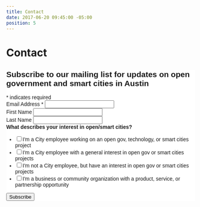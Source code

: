 ```yaml
---
title: Contact
date: 2017-06-20 09:45:00 -05:00
position: 5
---
```


# Contact

<!-- Begin MailChimp Signup Form -->
<link href="//cdn-images.mailchimp.com/embedcode/classic-10_7.css" rel="stylesheet" type="text/css">
<style type="text/css">
	#mc_embed_signup{background:#fff; clear:left; font:14px Helvetica,Arial,sans-serif; }
	/* Add your own MailChimp form style overrides in your site stylesheet or in this style block.
	   We recommend moving this block and the preceding CSS link to the HEAD of your HTML file. */
</style>
<div id="mc_embed_signup">
<form action="//github.us15.list-manage.com/subscribe/post?u=6f30653c65f06ca383a19d0bf&amp;id=481336e8ce" method="post" id="mc-embedded-subscribe-form" name="mc-embedded-subscribe-form" class="validate" target="_blank" novalidate>
    <div id="mc_embed_signup_scroll">
	<h2>Subscribe to our mailing list for updates on open government and smart cities in Austin</h2>
<div class="indicates-required"><span class="asterisk">*</span> indicates required</div>
<div class="mc-field-group">
	<label for="mce-EMAIL">Email Address  <span class="asterisk">*</span>
</label>
	<input type="email" value="" name="EMAIL" class="required email" id="mce-EMAIL">
</div>
<div class="mc-field-group">
	<label for="mce-FNAME">First Name </label>
	<input type="text" value="" name="FNAME" class="" id="mce-FNAME">
</div>
<div class="mc-field-group">
	<label for="mce-LNAME">Last Name </label>
	<input type="text" value="" name="LNAME" class="" id="mce-LNAME">
</div>
<div class="mc-field-group input-group">
    <strong>What describes your interest in open/smart cities? </strong>
    <ul><li><input type="checkbox" value="1" name="group[1409][1]" id="mce-group[1409]-1409-0"><label for="mce-group[1409]-1409-0">I'm a City employee working on an open gov, technology, or smart cities project</label></li>
<li><input type="checkbox" value="2" name="group[1409][2]" id="mce-group[1409]-1409-1"><label for="mce-group[1409]-1409-1">I'm a City employee with a general interest in open gov or smart cities projects</label></li>
<li><input type="checkbox" value="4" name="group[1409][4]" id="mce-group[1409]-1409-2"><label for="mce-group[1409]-1409-2">I'm not a City employee, but have an interest in open gov or smart cities projects</label></li>
<li><input type="checkbox" value="8" name="group[1409][8]" id="mce-group[1409]-1409-3"><label for="mce-group[1409]-1409-3">I'm a business or community organization with a product, service, or partnership opportunity</label></li>
</ul>
</div>
	<div id="mce-responses" class="clear">
		<div class="response" id="mce-error-response" style="display:none"></div>
		<div class="response" id="mce-success-response" style="display:none"></div>
	</div>    <!-- real people should not fill this in and expect good things - do not remove this or risk form bot signups-->
    <div style="position: absolute; left: -5000px;" aria-hidden="true"><input type="text" name="b_6f30653c65f06ca383a19d0bf_481336e8ce" tabindex="-1" value=""></div>
    <div class="clear"><input type="submit" value="Subscribe" name="subscribe" id="mc-embedded-subscribe" class="button"></div>
    </div>
</form>
</div>
<script type='text/javascript' src='//s3.amazonaws.com/downloads.mailchimp.com/js/mc-validate.js'></script><script type='text/javascript'>(function($) {window.fnames = new Array(); window.ftypes = new Array();fnames[0]='EMAIL';ftypes[0]='email';fnames[1]='FNAME';ftypes[1]='text';fnames[2]='LNAME';ftypes[2]='text';}(jQuery));var $mcj = jQuery.noConflict(true);</script>
<!--End mc_embed_signup-->